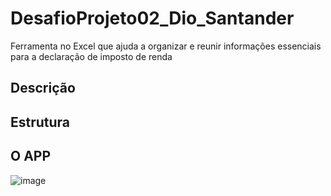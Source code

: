# DesafioProjeto02_Dio_Santander
Ferramenta no Excel que ajuda a organizar e reunir informações essenciais para a declaração de imposto de renda

## Descrição

## Estrutura

## O APP
![image](https://github.com/user-attachments/assets/c04f1df5-3f96-4296-8aef-beb9ba0f61b8)
